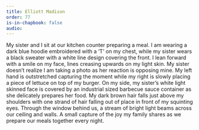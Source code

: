 ```yaml
---
title: Elliott Madison
order: 77
is-in-chapbook: false
audio: 
---
```

My sister and I sit at our kitchen counter preparing a meal. I am wearing a dark blue hoodie embroidered with a ‘T’ on my chest, while my sister wears a black sweater with a white line design covering the front. I lean forward with a smile on my face, lines creasing upwards on my light skin. My sister doesn’t realize I am taking a photo as her reaction is opposing mine. My left hand is outstretched capturing the moment while my right is slowly placing a piece of lettuce on top of my burger. On my side, my sister’s white light skinned face is covered by an industrial sized barbecue sauce container as she delicately prepares her food. My dark brown hair falls just above my shoulders with one strand of hair falling out of place in front of my squinting eyes. Through the window behind us, a stream of bright light beams across our ceiling and walls. A small capture of the joy my family shares as we prepare our meals together every night.
